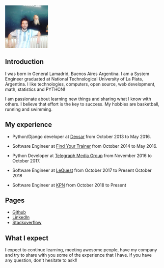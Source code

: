 <!--
.. title: About me
.. slug: about-me
.. date: 2017-11-07 08:59:12 UTC+01:00
.. tags: 
.. category: 
.. link: /about-me/
.. description: 
.. type: text
-->

![simple image1](/personal/profile.jpg)

## Introduction

I was born in General Lamadrid, Buenos Aires Argentina. I am a System Engineer graduated at  National Technological University of La Plata, Argentina. I like technologies, computers, open source, web development, math, statistics and PYTHON!

I am passionate about learning new things and sharing what I know with others. I believe that effort is the key to success. My hobbies are basketball, running and swimming.

## My experience

* Python/Django developer at [Devsar](https://www.devsar.com/) from October 2013 to
May 2016.

* Software Engineer at [Find Your Trainer](https://findyourtrainer.com) from October 2014 to May 2016.

* Python Developer at [Telegraph Media Group](https://www.tmg.nl/) from November 2016 to October 2017.

* Software Engineer at [LeQuest](https://www.lequest.nl/en/) from October 2017 to Present October 2018

* Software Engineer at [KPN](https://www.kpn.com/) from October 2018 to Present

## Pages

* [Github](https://github.com/marcosschroh)
* [LinkedIn](https://www.linkedin.com/in/schrohmarcos/)
* [Stackoverflow](https://stackoverflow.com/users/5678966/marcos-schroh)

## What I expect

I expect to continue learning, meeting awesome people, have my company and try to share with you some of the experience that I have. If you have any question, don't hesitate to ask!!